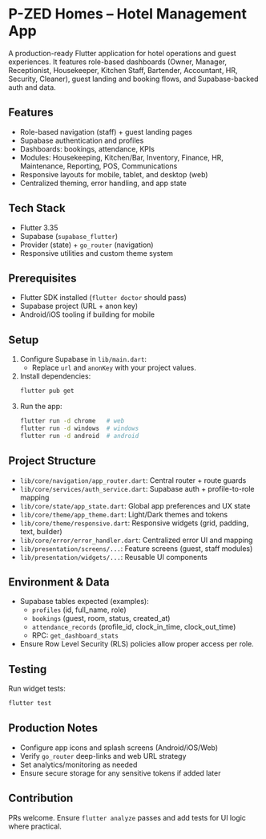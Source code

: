 # P-ZED Homes – Hotel Management App

A production-ready Flutter application for hotel operations and guest experiences. It features role-based dashboards (Owner, Manager, Receptionist, Housekeeper, Kitchen Staff, Bartender, Accountant, HR, Security, Cleaner), guest landing and booking flows, and Supabase-backed auth and data.

## Features
- Role-based navigation (staff) + guest landing pages
- Supabase authentication and profiles
- Dashboards: bookings, attendance, KPIs
- Modules: Housekeeping, Kitchen/Bar, Inventory, Finance, HR, Maintenance, Reporting, POS, Communications
- Responsive layouts for mobile, tablet, and desktop (web)
- Centralized theming, error handling, and app state

## Tech Stack
- Flutter 3.35
- Supabase (`supabase_flutter`)
- Provider (state) + `go_router` (navigation)
- Responsive utilities and custom theme system

## Prerequisites
- Flutter SDK installed (`flutter doctor` should pass)
- Supabase project (URL + anon key)
- Android/iOS tooling if building for mobile

## Setup
1. Configure Supabase in `lib/main.dart`:
   - Replace `url` and `anonKey` with your project values.
2. Install dependencies:
   ```bash
   flutter pub get
   ```
3. Run the app:
   ```bash
   flutter run -d chrome   # web
   flutter run -d windows  # windows
   flutter run -d android  # android
   ```

## Project Structure
- `lib/core/navigation/app_router.dart`: Central router + route guards
- `lib/core/services/auth_service.dart`: Supabase auth + profile-to-role mapping
- `lib/core/state/app_state.dart`: Global app preferences and UX state
- `lib/core/theme/app_theme.dart`: Light/Dark themes and tokens
- `lib/core/theme/responsive.dart`: Responsive widgets (grid, padding, text, builder)
- `lib/core/error/error_handler.dart`: Centralized error UI and mapping
- `lib/presentation/screens/...`: Feature screens (guest, staff modules)
- `lib/presentation/widgets/...`: Reusable UI components

## Environment & Data
- Supabase tables expected (examples):
  - `profiles` (id, full_name, role)
  - `bookings` (guest, room, status, created_at)
  - `attendance_records` (profile_id, clock_in_time, clock_out_time)
  - RPC: `get_dashboard_stats`
- Ensure Row Level Security (RLS) policies allow proper access per role.

## Testing
Run widget tests:
```bash
flutter test
```

## Production Notes
- Configure app icons and splash screens (Android/iOS/Web)
- Verify `go_router` deep-links and web URL strategy
- Set analytics/monitoring as needed
- Ensure secure storage for any sensitive tokens if added later

## Contribution
PRs welcome. Ensure `flutter analyze` passes and add tests for UI logic where practical.
